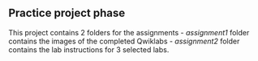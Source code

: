 ## Practice project phase 
This project contains 2 folders for the assignments
    - *assignment1* folder contains the images of the completed Qwiklabs 
    - *assignment2* folder contains the lab instructions for 3 selected labs.